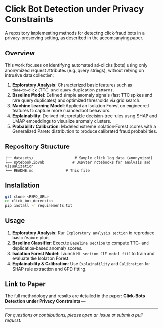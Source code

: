 # Click Bot Detection under Privacy Constraints

A repository implementing methods for detecting click-fraud bots in a privacy-preserving setting, as described in the accompanying paper.

## Overview

This work focuses on identifying automated ad-clicks (bots) using only anonymized request attributes (e.g.,query strings), without relying on intrusive data collection:

1. **Exploratory Analysis**: Characterized basic features such as time‑to‑click (TTC) and query duplication patterns.
2. **Baseline Model**: Defined simple anomaly signals (fast TTC spikes and rare query duplicates) and optimized thresholds via grid search.
3. **Machine Learning Model**: Applied an Isolation Forest on engineered features to capture more nuanced bot behaviors.
4. **Explainability**: Derived interpretable decision‑tree rules using SHAP and UMAP embeddings to visualize anomaly clusters.
5. **Probability Calibration**: Modeled extreme Isolation‑Forest scores with a Generalized Pareto distribution to produce calibrated fraud probabilities.

## Repository Structure

```
├── datasets/                   # Sample click log data (anonymized)
├── notebook.ipynb             # Jupyter notebooks for analysis and visualization
└── README.md               # This file
```

## Installation

```bash
git clone <REPO_URL>
cd click_bot_detection
pip install -r requirements.txt
```

## Usage

1. **Exploratory Analysis**: Run `Exploratory analysis section` to reproduce basic feature plots.
2. **Baseline Classifier**: Execute `Baseline section` to compute TTC‑ and duplication‑based anomaly scores.
3. **Isolation Forest Model**: Launch `ML section (IF model fit)` to train and evaluate the Isolation Forest.
4. **Explainability & Calibration**: Use `Explainability` and `Calibration` for SHAP rule extraction and GPD fitting.

## Link to Paper

The full methodology and results are detailed in the paper:
**Click-Bots Detection under Privacy Constraints** —

---

*For questions or contributions, please open an issue or submit a pull request.*

